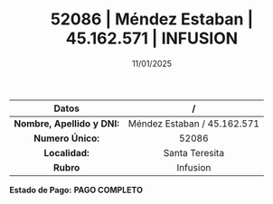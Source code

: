 ﻿---
title: 52086 | Méndez Estaban | 45.162.571 | INFUSION
date: 11/01/2025
draft: false
tags: ['santa-teresita', 'titular', 'infusion']
---

|          **Datos**          |  /  |
|:---------------------------:|:---:|
| **Nombre, Apellido y DNI:** | Méndez Estaban / 45.162.571 |
|      **Numero Único:**      | 52086 |
|        **Localidad:**       | Santa Teresita |
|          **Rubro**          | Infusion |

**Estado de Pago:** **PAGO COMPLETO**
